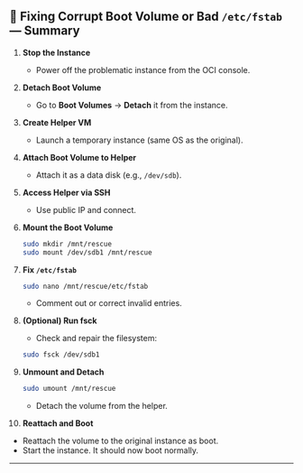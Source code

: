 
## 🔧 **Fixing Corrupt Boot Volume or Bad `/etc/fstab` — Summary**

1. **Stop the Instance**

   * Power off the problematic instance from the OCI console.

2. **Detach Boot Volume**

   * Go to **Boot Volumes** → **Detach** it from the instance.

3. **Create Helper VM**

   * Launch a temporary instance (same OS as the original).

4. **Attach Boot Volume to Helper**

   * Attach it as a data disk (e.g., `/dev/sdb`).

5. **Access Helper via SSH**

   * Use public IP and connect.

6. **Mount the Boot Volume**

   ```bash
   sudo mkdir /mnt/rescue
   sudo mount /dev/sdb1 /mnt/rescue
   ```

7. **Fix `/etc/fstab`**

   ```bash
   sudo nano /mnt/rescue/etc/fstab
   ```

   * Comment out or correct invalid entries.

8. **(Optional) Run fsck**

   * Check and repair the filesystem:

   ```bash
   sudo fsck /dev/sdb1
   ```

9. **Unmount and Detach**

   ```bash
   sudo umount /mnt/rescue
   ```

   * Detach the volume from the helper.

10. **Reattach and Boot**

* Reattach the volume to the original instance as boot.
* Start the instance. It should now boot normally.

---
